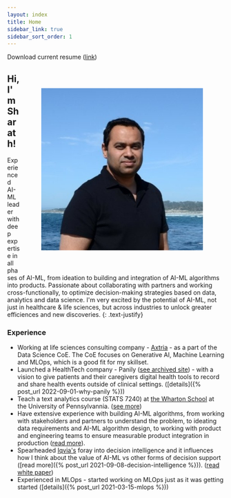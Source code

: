 ```yaml
---
layout: index
title: Home
sidebar_link: true
sidebar_sort_order: 1
---
```


Download current resume ([link](https://drive.google.com/file/d/120eHHMrWSsBWbXRdXBMQGwlw3_CxpzwV/view?usp=sharing))

<p>
    <img align="right" width="375" height="375" style="padding: 50px;" src="assets/img/1604496195710.jpeg">
</p>

## **Hi, I'm Sharath!**

Experienced AI-ML leader with deep expertise in all phases of AI-ML, from ideation to  building and integration of AI-ML algorithms into products. Passionate about collaborating with partners and working cross-functionally, to optimize decision-making strategies based on data, analytics and data science. I'm very excited by the potential of AI-ML, not just in healthcare & life sciences, but across industries to unlock greater efficiences and new discoveries.
{: .text-justify}

### Experience

- Working at life sciences consulting company - [Axtria]() - as a part of the Data Science CoE. The CoE focuses on Generative AI, Machine Learning and MLOps, which is a good fit for my skillset.
- Launched a HealthTech company - Panily ([see archived site](/assets/panily.com/index.html)) - with a vision to give patients and their caregivers digital health tools to record and share health events outside of clinical settings. ([details]({% post_url 2022-09-01-why-panily %}))
- Teach a text analytics course (STATS 7240) at [the Wharton School](https://apps.wharton.upenn.edu/syllabi/202230/STAT7240002/) at the University of Pennsylvannia. ([see more](/assets/md/wharton-course))
- Have extensive experience with building AI-ML algorithms, from working with stakeholders and partners to understand the problem, to ideating data requirements and AI-ML algorithm design, to working with product and engineering teams to ensure measurable product integration in production ([read more](/assets/md/ai-ml-experience)).  
- Spearheaded [Iqvia's](https://www.iqvia.com/) foray into decision intelligence and it influences how I think about the value of AI-ML vs other forms of decision support ([read more]({% post_url 2021-09-08-decision-intelligence %})). ([read white paper](assets/pdf/decision-intelligence.pdf))
- Experienced in MLOps - started working on MLOps just as it was getting started ([details]({% post_url 2021-03-15-mlops %}))
